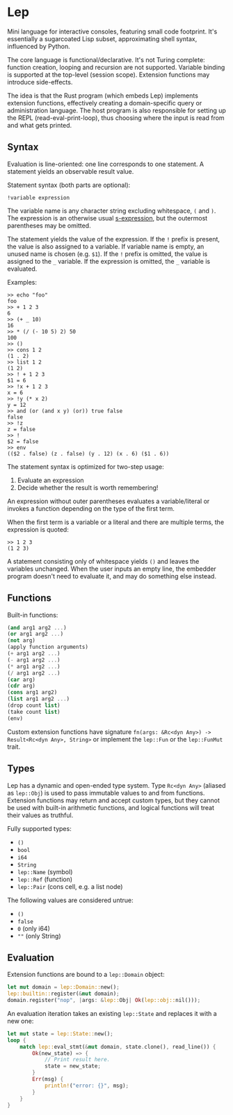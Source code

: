# Lep

Mini language for interactive consoles, featuring small code footprint.  It's
essentially a sugarcoated Lisp subset, approximating shell syntax, influenced
by Python.

The core language is functional/declarative.  It's not Turing complete:
function creation, looping and recursion are not supported.  Variable binding
is supported at the top-level (session scope).  Extension functions may
introduce side-effects.

The idea is that the Rust program (which embeds Lep) implements extension
functions, effectively creating a domain-specific query or administration
language.  The host program is also responsible for setting up the REPL
(read-eval-print-loop), thus choosing where the input is read from and what
gets printed.


## Syntax

Evaluation is line-oriented: one line corresponds to one statement.  A
statement yields an observable result value.

Statement syntax (both parts are optional):

    !variable expression

The variable name is any character string excluding whitespace, `(` and `)`.
The expression is an otherwise usual
[s-expression](https://en.wikipedia.org/wiki/S-expression), but the outermost
parentheses may be omitted.

The statement yields the value of the expression.  If the `!` prefix is
present, the value is also assigned to a variable.  If variable name is empty,
an unused name is chosen (e.g. `$1`).  If the `!` prefix is omitted, the value
is assigned to the `_` variable.  If the expression is omitted, the `_`
variable is evaluated.

Examples:

    >> echo "foo"
    foo
    >> + 1 2 3
    6
    >> (+ _ 10)
    16
    >> * (/ (- 10 5) 2) 50
    100
    >> ()
    >> cons 1 2
    (1 . 2)
    >> list 1 2
    (1 2)
    >> ! + 1 2 3
    $1 = 6
    >> !x + 1 2 3
    x = 6
    >> !y (* x 2)
    y = 12
    >> and (or (and x y) (or)) true false
    false
    >> !z
    z = false
    >> !
    $2 = false
    >> env
    (($2 . false) (z . false) (y . 12) (x . 6) ($1 . 6))

The statement syntax is optimized for two-step usage:

  1. Evaluate an expression
  2. Decide whether the result is worth remembering!

An expression without outer parentheses evaluates a variable/literal or invokes
a function depending on the type of the first term.

When the first term is a variable or a literal and there are multiple terms,
the expression is quoted:

    >> 1 2 3
    (1 2 3)

A statement consisting only of whitespace yields `()` and leaves the variables
unchanged.  When the user inputs an empty line, the embedder program doesn't
need to evaluate it, and may do something else instead.


## Functions

Built-in functions:

```scheme
(and arg1 arg2 ...)
(or arg1 arg2 ...)
(not arg)
(apply function arguments)
(+ arg1 arg2 ...)
(- arg1 arg2 ...)
(* arg1 arg2 ...)
(/ arg1 arg2 ...)
(car arg)
(cdr arg)
(cons arg1 arg2)
(list arg1 arg2 ...)
(drop count list)
(take count list)
(env)
```

Custom extension functions have signature
`fn(args: &Rc<dyn Any>) -> Result<Rc<dyn Any>, String>`
or implement the `lep::Fun` or the `lep::FunMut` trait.


## Types

Lep has a dynamic and open-ended type system.  Type `Rc<dyn Any>` (aliased as
`lep::Obj`) is used to pass immutable values to and from functions.  Extension
functions may return and accept custom types, but they cannot be used with
built-in arithmetic functions, and logical functions will treat their values as
truthful.

Fully supported types:

- `()`
- `bool`
- `i64`
- `String`
- `lep::Name` (symbol)
- `lep::Ref` (function)
- `lep::Pair` (cons cell, e.g. a list node)

The following values are considered untrue:

- `()`
- `false`
- `0` (only i64)
- `""` (only String)


## Evaluation

Extension functions are bound to a `lep::Domain` object:

```rust
let mut domain = lep::Domain::new();
lep::builtin::register(&mut domain);
domain.register("nop", |args: &lep::Obj| Ok(lep::obj::nil()));
```

An evaluation iteration takes an existing `lep::State` and replaces it with a
new one:

```rust
let mut state = lep::State::new();
loop {
    match lep::eval_stmt(&mut domain, state.clone(), read_line()) {
        Ok(new_state) => {
            // Print result here.
            state = new_state;
        }
        Err(msg) {
            println!("error: {}", msg);
        }
    }
}
```
